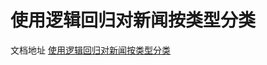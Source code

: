# 使用逻辑回归对新闻按类型分类
文档地址
[使用逻辑回归对新闻按类型分类](http://www.sydneyu.com/bigdata/spark/spark-ml-%E4%BD%BF%E7%94%A8%E9%80%BB%E8%BE%91%E5%9B%9E%E5%BD%92%E7%AE%97%E6%B3%95%E5%AF%B9%E6%96%B0%E9%97%BB%E5%A4%9A%E5%88%86%E7%B1%BB/)

